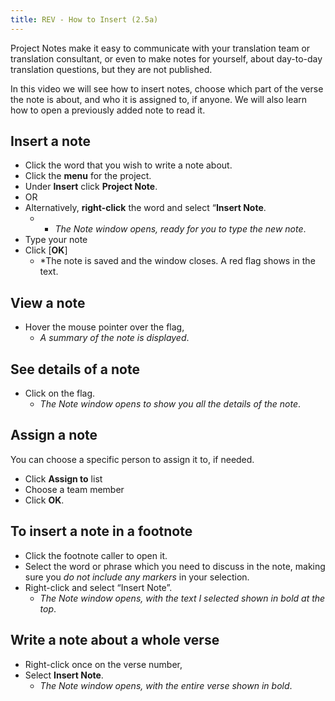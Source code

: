 ```yaml
---
title: REV - How to Insert (2.5a)
---
```

Project Notes make it easy to communicate with your translation team or translation consultant, or even to make notes for yourself, about day-to-day translation questions, but they are not published.

In this video we will see how to insert notes, choose which part of the verse the note is about, and who it is assigned to, if anyone. We will also learn how to open a previously added note to read it.

## Insert a note

-  Click the word that you wish to write a note about.
-  Click the **menu** for the project.
-  Under **Insert** click **Project Note**.
-  OR
-  Alternatively, **right-click** the word and select “**Insert Note**.
    - * *The Note window opens, ready for you to type the new note*.
-  Type your note
-  Click [**OK**]
    -  *The note is saved and the window closes. A red flag shows in the text.

## View a note

-  Hover the mouse pointer over the flag,
    -  *A summary of the note is displayed*.

## See details of a note

-  Click on the flag.
    -  *The Note window opens to show you all the details of the note*.

## Assign a note

You can choose a specific person to assign it to, if needed.

-  Click **Assign to** list
-  Choose a team member
-  Click **OK**.

## To insert a note in a footnote

-  Click the footnote caller to open it.
-  Select the word or phrase which you need to discuss in the note, making sure you *do not include any markers* in your selection.
-  Right-click and select “Insert Note”.
    -  *The Note window opens, with the text I selected shown in bold at the top*.

## Write a note about a whole verse

-  Right-click once on the verse number,
-  Select **Insert Note**.
    -  *The Note window opens, with the entire verse shown in bold*.
